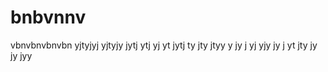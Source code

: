 bnbvnnv
=======

vbnvbnvbnvbn
yjtyjyj
yjtyjy
jytj
ytj
yj
yt
jytj
ty
jty
jtyy
y
jy
j
yj
yjy
jy
j
yt
jty
jy
jy
jyy
